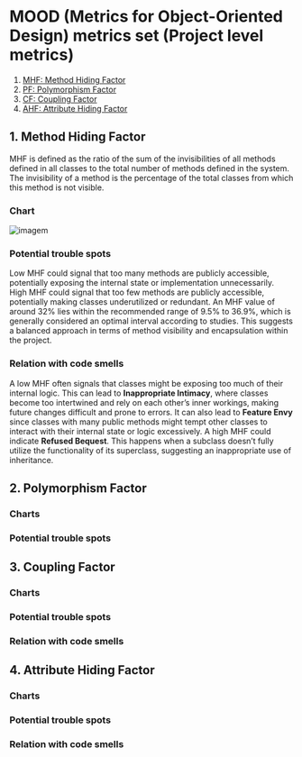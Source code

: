 # MOOD (Metrics for Object-Oriented Design) metrics set (Project level metrics)

1. [MHF: Method Hiding Factor](#1-method-hiding-factor)
2. [PF: Polymorphism Factor](#2-polymorphism-factor)
3. [CF: Coupling Factor](#3-coupling-factor)
4. [AHF: Attribute Hiding Factor](#4-attribute-hiding-factor)

## 1. Method Hiding Factor

MHF is defined as the ratio of the sum of the invisibilities of all methods defined in all classes 
to the total number of methods defined in the system. 
The invisibility of a method is the percentage of the total classes from which this method is not visible.

### Chart

![imagem](https://github.com/user-attachments/assets/62077c24-7615-4e8f-90e9-3475fc9383e4)

### Potential trouble spots

Low MHF could signal that too many methods are publicly accessible,
potentially exposing the internal state or implementation unnecessarily.
High MHF could signal that too few methods are publicly accessible, 
potentially making classes underutilized or redundant.
An MHF value of around 32% lies within the recommended range of 9.5% to 36.9%, which is generally considered an optimal interval according to studies.
This suggests a balanced approach in terms of method visibility and encapsulation within the project.

### Relation with code smells

A low MHF often signals that classes might be exposing too much of their internal logic. 
This can lead to **Inappropriate Intimacy**, where classes become too intertwined and rely on each other’s inner workings,
making future changes difficult and prone to errors. It can also lead to **Feature Envy** since classes with many public methods might tempt
other classes to interact with their internal state or logic excessively.
A high MHF could indicate **Refused Bequest**. 
This happens when a subclass doesn’t fully utilize the functionality of its superclass, suggesting an inappropriate use of inheritance.

## 2. Polymorphism Factor

### Charts

### Potential trouble spots

## 3. Coupling Factor

### Charts

### Potential trouble spots

### Relation with code smells

## 4. Attribute Hiding Factor

### Charts

### Potential trouble spots

### Relation with code smells
